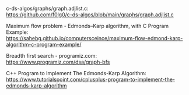 c-ds-algos/graphs/graph.adjlist.c:\
https://github.com/f0lg0/c-ds-algos/blob/main/graphs/graph.adjlist.c

Maximum flow problem - Edmonds–Karp algorithm, with C Program Example:\
https://sahebg.github.io/computersceince/maximum-flow-edmond-karp-algorithm-c-program-example/

Breadth first search - programiz.com:\
https://www.programiz.com/dsa/graph-bfs

C++ Program to Implement The Edmonds-Karp Algorithm:\
https://www.tutorialspoint.com/cplusplus-program-to-implement-the-edmonds-karp-algorithm
